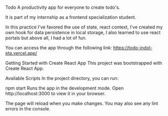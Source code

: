 
Todo
A productivity app for everyone to create todo's.

It is part of my internship as a frontend specialization student.

In this practice I've favored the use of state, react context, I've created my own hook for data persistence in local storage, I also learned to use react portals but above all, I had a lot of fun.

You can access the app through the following link:
https://todo-indol-eta.vercel.app/

Getting Started with Create React App
This project was bootstrapped with Create React App.

Available Scripts
In the project directory, you can run:

npm start
Runs the app in the development mode.
Open http://localhost:3000 to view it in your browser.

The page will reload when you make changes.
You may also see any lint errors in the console.



